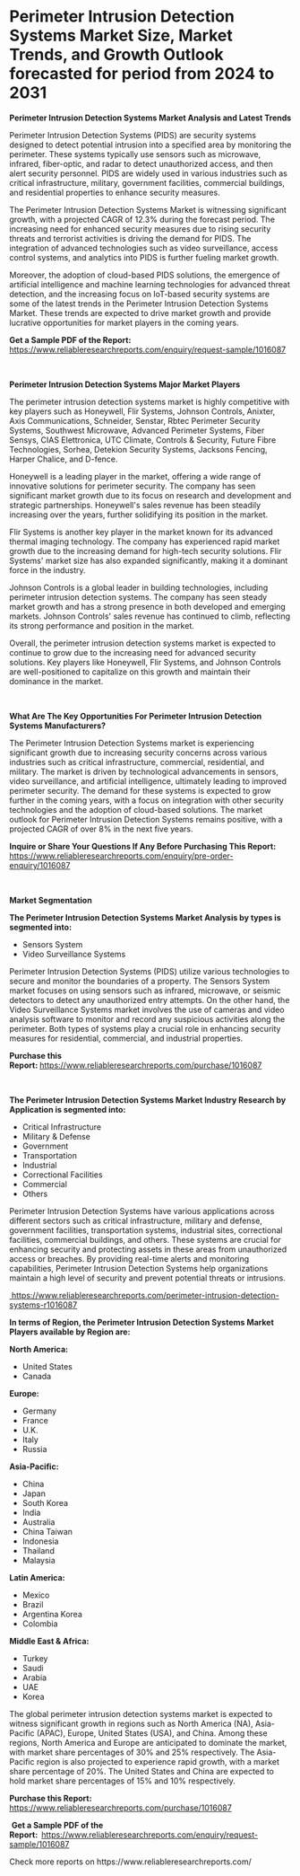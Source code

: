 <p><h1>Perimeter Intrusion Detection Systems Market Size, Market Trends, and Growth Outlook forecasted for period from 2024 to 2031</h1></p><p><strong>Perimeter Intrusion Detection Systems Market Analysis and Latest Trends</strong></p>
<p><p>Perimeter Intrusion Detection Systems (PIDS) are security systems designed to detect potential intrusion into a specified area by monitoring the perimeter. These systems typically use sensors such as microwave, infrared, fiber-optic, and radar to detect unauthorized access, and then alert security personnel. PIDS are widely used in various industries such as critical infrastructure, military, government facilities, commercial buildings, and residential properties to enhance security measures.</p><p>The Perimeter Intrusion Detection Systems Market is witnessing significant growth, with a projected CAGR of 12.3% during the forecast period. The increasing need for enhanced security measures due to rising security threats and terrorist activities is driving the demand for PIDS. The integration of advanced technologies such as video surveillance, access control systems, and analytics into PIDS is further fueling market growth.</p><p>Moreover, the adoption of cloud-based PIDS solutions, the emergence of artificial intelligence and machine learning technologies for advanced threat detection, and the increasing focus on IoT-based security systems are some of the latest trends in the Perimeter Intrusion Detection Systems Market. These trends are expected to drive market growth and provide lucrative opportunities for market players in the coming years.</p></p>
<p><strong>Get a Sample PDF of the Report:&nbsp;</strong> <a href="https://www.reliableresearchreports.com/enquiry/request-sample/1016087">https://www.reliableresearchreports.com/enquiry/request-sample/1016087</a></p>
<p>&nbsp;</p>
<p><strong>Perimeter Intrusion Detection Systems Major Market Players</strong></p>
<p><p>The perimeter intrusion detection systems market is highly competitive with key players such as Honeywell, Flir Systems, Johnson Controls, Anixter, Axis Communications, Schneider, Senstar, Rbtec Perimeter Security Systems, Southwest Microwave, Advanced Perimeter Systems, Fiber Sensys, CIAS Elettronica, UTC Climate, Controls & Security, Future Fibre Technologies, Sorhea, Detekion Security Systems, Jacksons Fencing, Harper Chalice, and D-fence.</p><p>Honeywell is a leading player in the market, offering a wide range of innovative solutions for perimeter security. The company has seen significant market growth due to its focus on research and development and strategic partnerships. Honeywell's sales revenue has been steadily increasing over the years, further solidifying its position in the market.</p><p>Flir Systems is another key player in the market known for its advanced thermal imaging technology. The company has experienced rapid market growth due to the increasing demand for high-tech security solutions. Flir Systems' market size has also expanded significantly, making it a dominant force in the industry.</p><p>Johnson Controls is a global leader in building technologies, including perimeter intrusion detection systems. The company has seen steady market growth and has a strong presence in both developed and emerging markets. Johnson Controls' sales revenue has continued to climb, reflecting its strong performance and position in the market.</p><p>Overall, the perimeter intrusion detection systems market is expected to continue to grow due to the increasing need for advanced security solutions. Key players like Honeywell, Flir Systems, and Johnson Controls are well-positioned to capitalize on this growth and maintain their dominance in the market.</p></p>
<p>&nbsp;</p>
<p><strong>What Are The Key Opportunities For Perimeter Intrusion Detection Systems Manufacturers?</strong></p>
<p><p>The Perimeter Intrusion Detection Systems market is experiencing significant growth due to increasing security concerns across various industries such as critical infrastructure, commercial, residential, and military. The market is driven by technological advancements in sensors, video surveillance, and artificial intelligence, ultimately leading to improved perimeter security. The demand for these systems is expected to grow further in the coming years, with a focus on integration with other security technologies and the adoption of cloud-based solutions. The market outlook for Perimeter Intrusion Detection Systems remains positive, with a projected CAGR of over 8% in the next five years.</p></p>
<p><strong>Inquire or Share Your Questions If Any Before Purchasing This Report:</strong> <a href="https://www.reliableresearchreports.com/enquiry/pre-order-enquiry/1016087">https://www.reliableresearchreports.com/enquiry/pre-order-enquiry/1016087</a></p>
<p>&nbsp;</p>
<p><strong>Market Segmentation</strong></p>
<p><strong>The Perimeter Intrusion Detection Systems Market Analysis by types is segmented into:</strong></p>
<p><ul><li>Sensors System</li><li>Video Surveillance Systems</li></ul></p>
<p><p>Perimeter Intrusion Detection Systems (PIDS) utilize various technologies to secure and monitor the boundaries of a property. The Sensors System market focuses on using sensors such as infrared, microwave, or seismic detectors to detect any unauthorized entry attempts. On the other hand, the Video Surveillance Systems market involves the use of cameras and video analysis software to monitor and record any suspicious activities along the perimeter. Both types of systems play a crucial role in enhancing security measures for residential, commercial, and industrial properties.</p></p>
<p><strong>Purchase this Report:&nbsp;</strong><a href="https://www.reliableresearchreports.com/purchase/1016087">https://www.reliableresearchreports.com/purchase/1016087</a></p>
<p>&nbsp;</p>
<p><strong>The Perimeter Intrusion Detection Systems Market Industry Research by Application is segmented into:</strong></p>
<p><ul><li>Critical Infrastructure</li><li>Military & Defense</li><li>Government</li><li>Transportation</li><li>Industrial</li><li>Correctional Facilities</li><li>Commercial</li><li>Others</li></ul></p>
<p><p>Perimeter Intrusion Detection Systems have various applications across different sectors such as critical infrastructure, military and defense, government facilities, transportation systems, industrial sites, correctional facilities, commercial buildings, and others. These systems are crucial for enhancing security and protecting assets in these areas from unauthorized access or breaches. By providing real-time alerts and monitoring capabilities, Perimeter Intrusion Detection Systems help organizations maintain a high level of security and prevent potential threats or intrusions.</p></p>
<p><a href="https://www.reliableresearchreports.com/perimeter-intrusion-detection-systems-r1016087">&nbsp;https://www.reliableresearchreports.com/perimeter-intrusion-detection-systems-r1016087</a></p>
<p><strong>In terms of Region, the Perimeter Intrusion Detection Systems Market Players available by Region are:</strong></p>
<p>
    <p> <strong> North America: </strong>
        <ul>
            <li>United States</li>
            <li>Canada</li>
        </ul>
        </p> 
    <p> <strong> Europe: </strong>
        <ul>
            <li>Germany</li>
            <li>France</li>
            <li>U.K.</li>
            <li>Italy</li>
            <li>Russia</li>
        </ul>
        </p> 
    <p> <strong> Asia-Pacific: </strong>
        <ul>
            <li>China</li>
            <li>Japan</li>
            <li>South Korea</li>
            <li>India</li>
            <li>Australia</li>
            <li>China Taiwan</li>
            <li>Indonesia</li>
            <li>Thailand</li>
            <li>Malaysia</li>
        </ul>
        </p> 
    <p> <strong> Latin America: </strong>
        <ul>
            <li>Mexico</li>
            <li>Brazil</li>
            <li>Argentina Korea</li>
            <li>Colombia</li>
        </ul>
        </p> 
    <p> <strong> Middle East & Africa: </strong>
        <ul>
            <li>Turkey</li>
            <li>Saudi</li>
            <li>Arabia</li>
            <li>UAE</li>
            <li>Korea</li>
        </ul>
    </p>
    </p>
<p><p>The global perimeter intrusion detection systems market is expected to witness significant growth in regions such as North America (NA), Asia-Pacific (APAC), Europe, United States (USA), and China. Among these regions, North America and Europe are anticipated to dominate the market, with market share percentages of 30% and 25% respectively. The Asia-Pacific region is also projected to experience rapid growth, with a market share percentage of 20%. The United States and China are expected to hold market share percentages of 15% and 10% respectively.</p></p>
<p><strong>Purchase this Report: </strong><a href="https://www.reliableresearchreports.com/purchase/1016087">https://www.reliableresearchreports.com/purchase/1016087</a></p>
<p>&nbsp;<strong>Get a Sample PDF of the Report:&nbsp;&nbsp;</strong><a href="https://www.reliableresearchreports.com/enquiry/request-sample/1016087">https://www.reliableresearchreports.com/enquiry/request-sample/1016087</a></p>
<p><strong></strong></p>
<p>Check more reports on https://www.reliableresearchreports.com/</p>